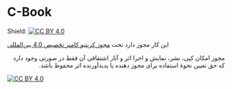 # C-Book

Shield: [![CC BY 4.0][cc-by-shield]][cc-by]

این کار مجوز دارد تحت [مجوز کریتیو کامنز تخصیص 4.0 بین‌المللی][cc-by]

<p dir='rtl' align='right'>مجوز امکان کپی، نشر، نمایش و اجرا اثر و آثار اشتقاقی آن فقط در صورتی وجود دارد  که حق تعیین نحوهٔ استفاده برای مجوز دهنده یا پدیدآورنده اثر محفوظ باشد.</p>

[![CC BY 4.0][cc-by-image]][cc-by]

[cc-by]: http://creativecommons.org/licenses/by/4.0/
[cc-by-image]: https://i.creativecommons.org/l/by/4.0/88x31.png
[cc-by-shield]: https://img.shields.io/badge/License-CC%20BY%204.0-lightgrey.svg
